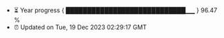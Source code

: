 - ⏳ Year progress { ████████████████████████████▁▁ } 96.47 %
- ⏰ Updated on Tue, 19 Dec 2023 02:29:17 GMT

